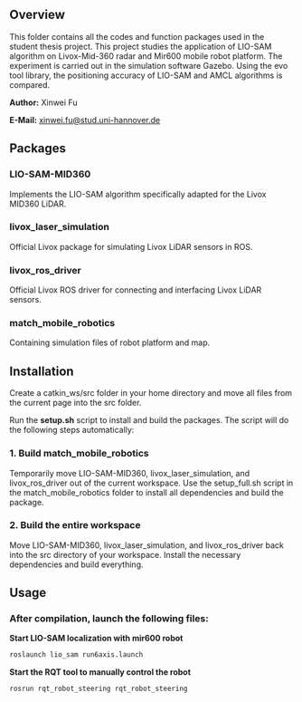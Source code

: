 ## Overview
This folder contains all the codes and function packages used in the student thesis project. This project studies the application of LIO-SAM algorithm on Livox-Mid-360 radar and Mir600 mobile robot platform. The experiment is carried out in the simulation software Gazebo.
Using the evo tool library, the positioning accuracy of LIO-SAM and AMCL algorithms is compared.

**Author:** Xinwei Fu

**E-Mail:** xinwei.fu@stud.uni-hannover.de

## Packages
### LIO-SAM-MID360
Implements the LIO-SAM algorithm specifically adapted for the Livox MID360 LiDAR.
### livox_laser_simulation
Official Livox package for simulating Livox LiDAR sensors in ROS.
### livox_ros_driver
Official Livox ROS driver for connecting and interfacing Livox LiDAR sensors.
### match_mobile_robotics
Containing simulation files of robot platform and map.

## Installation
Create a catkin_ws/src folder in your home directory and move all files from the current page into the src folder.

Run the **setup.sh** script to install and build the packages.
The script will do the following steps automatically:

### 1. Build match_mobile_robotics

Temporarily move LIO-SAM-MID360, livox_laser_simulation, and livox_ros_driver out of the current workspace.
Use the setup_full.sh script in the match_mobile_robotics folder to install all dependencies and build the package.

### 2. Build the entire workspace

Move LIO-SAM-MID360, livox_laser_simulation, and livox_ros_driver back into the src directory of your workspace.
Install the necessary dependencies and build everything.

## Usage
### After compilation, launch the following files:

<!-- **Start the robot simulation**
```bash
roslaunch mir_examples single_mir_600.launch
```
**Start AMCL localization**
```bash
roslaunch mir_examples amcl.launch
``` -->
**Start LIO-SAM localization with mir600 robot**
```bash
roslaunch lio_sam run6axis.launch
```
**Start the RQT tool to manually control the robot**
```bash
rosrun rqt_robot_steering rqt_robot_steering
```

